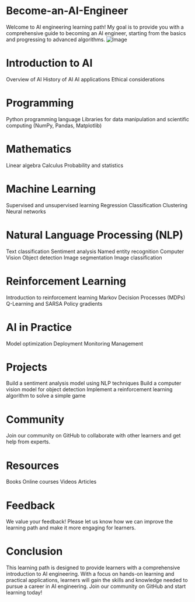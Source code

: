 # Become-an-AI-Engineer
Welcome to AI engineering learning path! My goal is to provide you with a comprehensive guide to becoming an AI engineer, starting from the basics and progressing to advanced algorithms.
![Image](https://user-images.githubusercontent.com/109640560/235985043-ee67c082-2f0a-4091-8a42-1cf2af4a5a8b.jpg)

# Introduction to AI
Overview of AI
History of AI
AI applications
Ethical considerations

# Programming
Python programming language
Libraries for data manipulation and scientific computing (NumPy, Pandas, Matplotlib)

# Mathematics
Linear algebra
Calculus
Probability and statistics

# Machine Learning
Supervised and unsupervised learning
Regression
Classification
Clustering
Neural networks

# Natural Language Processing (NLP)
Text classification
Sentiment analysis
Named entity recognition
Computer Vision
Object detection
Image segmentation
Image classification

# Reinforcement Learning
Introduction to reinforcement learning
Markov Decision Processes (MDPs)
Q-Learning and SARSA
Policy gradients

# AI in Practice
Model optimization
Deployment
Monitoring
Management

# Projects
Build a sentiment analysis model using NLP techniques
Build a computer vision model for object detection
Implement a reinforcement learning algorithm to solve a simple game

# Community
Join our community on GitHub to collaborate with other learners and get help from experts.

# Resources
Books
Online courses
Videos
Articles

# Feedback
We value your feedback! Please let us know how we can improve the learning path and make it more engaging for learners.

# Conclusion
This learning path is designed to provide learners with a comprehensive introduction to AI engineering. With a focus on hands-on learning and practical applications, learners will gain the skills and knowledge needed to pursue a career in AI engineering. Join our community on GitHub and start learning today!
